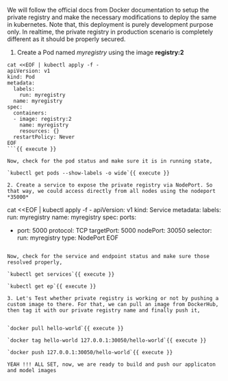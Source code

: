 We will follow the official docs from Docker documentation to setup the private registry and make the necessary modifications to deploy the same in kubernetes. Note that, this deployment is purely development purpose only. In realtime, the private registry in production scenario is completely different as it should be properly secured.

1. Create a Pod named *myregistry* using the image **registry:2**

```
cat <<EOF | kubectl apply -f -
apiVersion: v1
kind: Pod
metadata:
  labels:
    run: myregistry
  name: myregistry
spec:
  containers:
  - image: registry:2
    name: myregistry
    resources: {}
  restartPolicy: Never
EOF
```{{ execute }}

Now, check for the pod status and make sure it is in running state,

`kubectl get pods --show-labels -o wide`{{ execute }}

2. Create a service to expose the private registry via NodePort. So that way, we could access directly from all nodes using the nodeport *35000*

```
cat <<EOF | kubectl apply -f -
apiVersion: v1
kind: Service
metadata:
  labels:
    run: myregistry
  name: myregistry
spec:
  ports:
  - port: 5000
    protocol: TCP
    targetPort: 5000
    nodePort: 30050
  selector:
    run: myregistry
  type: NodePort
EOF
```{{ execute }}

Now, check for the service and endpoint status and make sure those resolved properly,

`kubectl get services`{{ execute }}

`kubectl get ep`{{ execute }}

3. Let's Test whether private registry is working or not by pushing a custom image to there. For that, we can pull an image from DockerHub, then tag it with our private registry name and finally push it,


`docker pull hello-world`{{ execute }}

`docker tag hello-world 127.0.0.1:30050/hello-world`{{ execute }}

`docker push 127.0.0.1:30050/hello-world`{{ execute }}

YEAH !!! ALL SET, now, we are ready to build and push our applicaton and model images